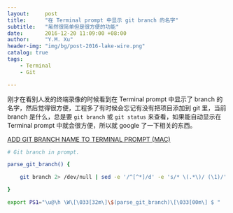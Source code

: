 ```yaml
---
layout:     post
title:      "在 Terminal prompt 中显示 git branch 的名字"
subtitle:   "虽然很简单但是很方便的功能"
date:       2016-12-20 11:09:00 +08:00
author:     "Y.M. Xu"
header-img: "img/bg/post-2016-lake-wire.png"
catalog: true
tags:
    - Terminal
    - Git

---
```


刚才在看别人发的终端录像的时候看到在 Terminal prompt 中显示了 branch 的名字，然后觉得很方便，工程多了有时候会忘记有没有把项目添加到 git 里，当前 branch 是什么，总是要 `git branch` 或 `git status` 来查看，如果能自动显示在 Terminal prompt 中就会很方便，所以就 google 了一下相关的东西。

[ADD GIT BRANCH NAME TO TERMINAL PROMPT (MAC)](http://mfitzp.io/article/add-git-branch-name-to-terminal-prompt-mac/)

```bash
# Git branch in prompt.

parse_git_branch() {

    git branch 2> /dev/null | sed -e '/^[^*]/d' -e 's/* \(.*\)/ (\1)/'

}

export PS1="\u@\h \W\[\033[32m\]\$(parse_git_branch)\[\033[00m\] $ "
```